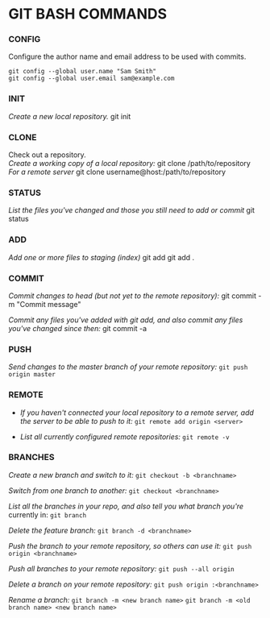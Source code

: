 # GIT BASH COMMANDS

### CONFIG
  Configure the author name and email address to be used with commits.

    git config --global user.name "Sam Smith"
    git config --global user.email sam@example.com

### INIT
  _Create a new local repository._
    git init

### CLONE
  Check out a repository.  
  *Create a working copy of a local repository:*
    git clone /path/to/repository
  *For a remote server*
    git clone username@host:/path/to/repository

### STATUS
  _List the files you've changed and those you still need to add or commit_
    git status

### ADD
  _Add one or more files to staging (index)_
    git add <filename>
    git add .

### COMMIT
  *Commit changes to head (but not yet to the remote repository):*
    git commit -m "Commit message"

  *Commit any files you've added with git add, and also commit any files you've changed since then:*
    git commit -a

### PUSH
  _Send changes to the master branch of your remote repository:_
    `git push origin master`

### REMOTE
*   _If you haven't connected your local repository to a remote server, add the server to be able to push to it:_
    `git remote add origin <server>`

  * _List all currently configured remote repositories:_
    `git remote -v`

### BRANCHES
  _Create a new branch and switch to it:_
    `git checkout -b <branchname>`

  _Switch from one branch to another:_
    `git checkout <branchname>`

  _List all the branches in your repo, and also tell you what branch you're_ currently in:
    `git branch`

  _Delete the feature branch:_
    `git branch -d <branchname>`

  _Push the branch to your remote repository, so others can use it:_
    `git push origin <branchname>`

  _Push all branches to your remote repository:_
    `git push --all origin`

  _Delete a branch on your remote repository:_
    `git push origin :<branchname>`

  _Rename a branch:_
    `git branch -m <new branch name>`
    `git branch -m <old branch name> <new branch name>`
